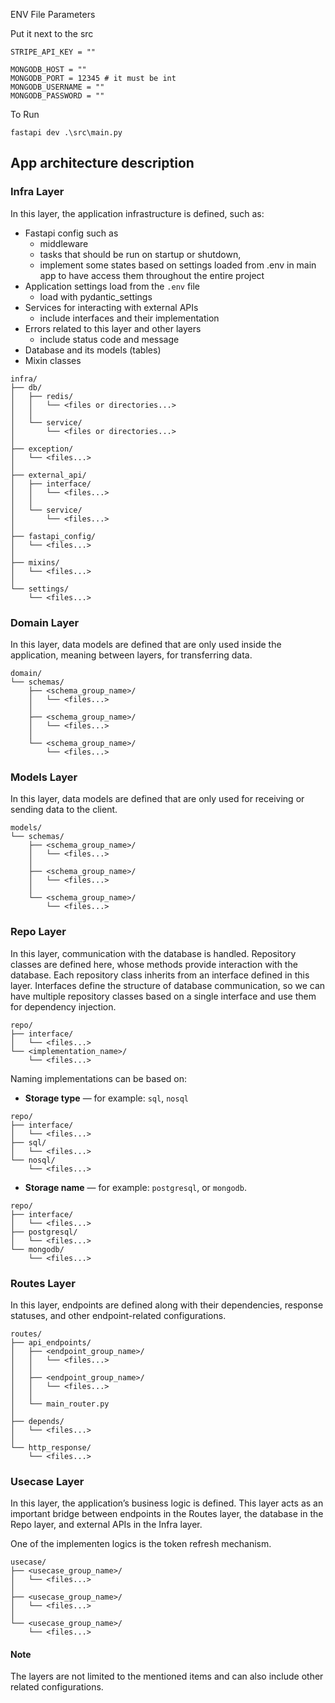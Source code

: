 ENV File Parameters

Put it next to the src

```
STRIPE_API_KEY = ""

MONGODB_HOST = ""
MONGODB_PORT = 12345 # it must be int
MONGODB_USERNAME = ""
MONGODB_PASSWORD = ""
```

To Run

```
fastapi dev .\src\main.py
```

## App architecture description

### Infra Layer

In this layer, the application infrastructure is defined, such as:

- Fastapi config such as
  - middleware
  - tasks that should be run on startup or shutdown,
  - implement some states based on settings loaded from .env in main app to have access them throughout the entire project
- Application settings load from the `.env` file
  - load with pydantic_settings
- Services for interacting with external APIs
  - include interfaces and their implementation
- Errors related to this layer and other layers
  - include status code and message
- Database and its models (tables)
- Mixin classes

```
infra/
├── db/
│   ├── redis/
│   │   └── <files or directories...>
│   │
│   └── service/
│       └── <files or directories...>
│
├── exception/
│   └── <files...>
│
├── external_api/
│   ├── interface/
│   │   └── <files...>
│   │
│   └── service/
│       └── <files...>
│
├── fastapi_config/
│   └── <files...>
│
├── mixins/
│   └── <files...>
│
└── settings/
    └── <files...>
```

### Domain Layer

In this layer, data models are defined that are only used inside the application, meaning between layers, for transferring data.

```
domain/
└── schemas/
    ├── <schema_group_name>/
    │   └── <files...>
    │
    ├── <schema_group_name>/
    │   └── <files...>
    │
    └── <schema_group_name>/
        └── <files...>
```

### Models Layer

In this layer, data models are defined that are only used for receiving or sending data to the client.

```
models/
└── schemas/
    ├── <schema_group_name>/
    │   └── <files...>
    │
    ├── <schema_group_name>/
    │   └── <files...>
    │
    └── <schema_group_name>/
        └── <files...>
```

### Repo Layer

In this layer, communication with the database is handled.
Repository classes are defined here, whose methods provide interaction with the database.
Each repository class inherits from an interface defined in this layer.
Interfaces define the structure of database communication, so we can have multiple repository classes based on a single interface and use them for dependency injection.

```
repo/
├── interface/
│   └── <files...>
└── <implementation_name>/
    └── <files...>
```

Naming implementations can be based on:

- **Storage type** — for example: `sql`, `nosql`

```
repo/
├── interface/
│   └── <files...>
├── sql/
│   └── <files...>
└── nosql/
    └── <files...>
```

- **Storage name** — for example: `postgresql`, or `mongodb`.

```
repo/
├── interface/
│   └── <files...>
├── postgresql/
│   └── <files...>
└── mongodb/
    └── <files...>
```

### Routes Layer

In this layer, endpoints are defined along with their dependencies, response statuses, and other endpoint-related configurations.

```
routes/
├── api_endpoints/
│   ├── <endpoint_group_name>/
│   │   └── <files...>
│   │
│   ├── <endpoint_group_name>/
│   │   └── <files...>
│   │
│   └── main_router.py
│
├── depends/
│   └── <files...>
│
└── http_response/
    └── <files...>
```

### Usecase Layer

In this layer, the application’s business logic is defined.
This layer acts as an important bridge between endpoints in the Routes layer, the database in the Repo layer, and external APIs in the Infra layer.

One of the implementen logics is the token refresh mechanism.

```
usecase/
├── <usecase_group_name>/
│   └── <files...>
│
├── <usecase_group_name>/
│   └── <files...>
│
└── <usecase_group_name>/
    └── <files...>
```

#### Note

The layers are not limited to the mentioned items and can also include other related configurations.

